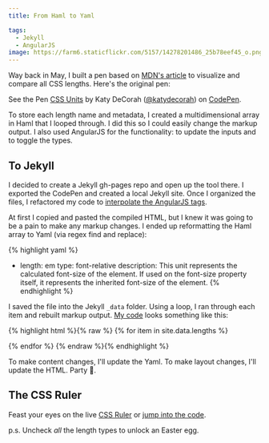 ```yaml
---
title: From Haml to Yaml

tags:
  - Jekyll
  - AngularJS
image: https://farm6.staticflickr.com/5157/14278201486_25b78eef45_o.png
---
```


Way back in May, I built a pen based on [MDN's article](https://developer.mozilla.org/en-US/docs/Web/CSS/length) to visualize and compare all CSS lengths. Here's the original pen:

<p data-height="400" data-theme-id="97" data-slug-hash="8e1abeef024e776dc485e94b081d74db" data-default-tab="result" data-user="katydecorah" class='codepen'>See the Pen <a href='http://codepen.io/katydecorah/pen/8e1abeef024e776dc485e94b081d74db/'>CSS Units</a> by Katy DeCorah (<a href='http://codepen.io/katydecorah'>@katydecorah</a>) on <a href='http://codepen.io'>CodePen</a>.</p>

To store each length name and metadata, I created a multidimensional array in Haml that I looped through. I did this so I could easily change the markup output. I also used AngularJS for the functionality: to update the inputs and to toggle the types.

## To Jekyll

I decided to create a Jekyll gh-pages repo and open up the tool there. I exported the CodePen and created a local Jekyll site. Once I organized the files, I refactored my code to [interpolate the AngularJS tags](/code/2014/05/29/jekyll-and-angular/).

At first I copied and pasted the compiled HTML, but I knew it was going to be a pain to make any markup changes. I ended up reformatting the Haml array to Yaml (via regex find and replace):

{% highlight yaml %}

- length: em
  type: font-relative
  description: This unit represents the calculated font-size of the element. If used on the font-size property itself, it represents the inherited font-size of the element.
  {% endhighlight %}

I saved the file into the Jekyll `_data` folder. Using a loop, I ran through each item and rebuilt markup output. [My code](https://github.com/katydecorah/css-ruler/blob/gh-pages/index.html) looks something like this:

{% highlight html %}{% raw %}
{% for item in site.data.lengths %}

<div class="example-container" data-toggle="popover" data-content="{{item.description}}" title="{{ item.length }}, {{item.type}}">
<div class="example" style="width: [[ unit ]]{{ item.length }}; height: [[ unit ]]{{ item.length }}" title="[[unit]]{{item.length}}"></div>
</div>
{% endfor %}
{% endraw %}{% endhighlight %}

To make content changes, I'll update the Yaml. To make layout changes, I'll update the HTML. Party :tada:.

## The CSS Ruler

Feast your eyes on the live [CSS Ruler]({{site.url}}/css-ruler/) or [jump into the code](https://github.com/katydecorah/css-ruler).

p.s. Uncheck _all_ the length types to unlock an Easter egg.
